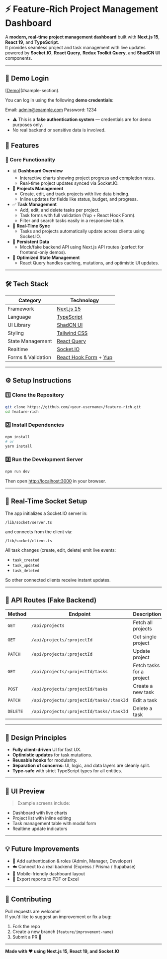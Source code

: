 # ⚡ Feature-Rich Project Management Dashboard

A **modern, real-time project management dashboard** built with **Next.js 15**, **React 19**, and **TypeScript**.  
It provides seamless project and task management with live updates powered by **Socket.IO**, **React Query**, **Redux Toolkit Query**, and **ShadCN UI** components.

---

## 🔑 Demo Login

[[Demo](https://taskflow-two.vercel.app)](#sample-section).

You can log in using the following **demo credentials**:

Email: admin@example.com
Password: 1234

- ⚠️ This is a **fake authentication system** — credentials are for demo purposes only.
- No real backend or sensitive data is involved.

## 🚀 Features

### 🧩 Core Functionality

- 📊 **Dashboard Overview**
  - Interactive charts showing project progress and completion rates.
  - Real-time project updates synced via Socket.IO.
- 📁 **Projects Management**
  - Create, edit, and track projects with live data binding.
  - Inline updates for fields like status, budget, and progress.
- ✅ **Task Management**
  - Add, edit, and delete tasks per project.
  - Task forms with full validation (Yup + React Hook Form).
  - Filter and search tasks easily in a responsive table.
- 🔄 **Real-Time Sync**
  - Tasks and projects automatically update across clients using Socket.IO.
- 💾 **Persistent Data**
  - Mock/fake backend API using Next.js API routes (perfect for frontend-only demos).
- 🧠 **Optimized State Management**
  - React Query handles caching, mutations, and optimistic UI updates.

---

## 🛠️ Tech Stack

| Category           | Technology                                                                             |
| ------------------ | -------------------------------------------------------------------------------------- |
| Framework          | [Next.js 15](https://nextjs.org)                                                       |
| Language           | [TypeScript](https://www.typescriptlang.org/)                                          |
| UI Library         | [ShadCN UI](https://ui.shadcn.com)                                                     |
| Styling            | [Tailwind CSS](https://tailwindcss.com)                                                |
| State Management   | [React Query](https://tanstack.com/query)                                              |
| Realtime           | [Socket.IO](https://socket.io)                                                         |
| Forms & Validation | [React Hook Form](https://react-hook-form.com) + [Yup](https://github.com/jquense/yup) |

---

## ⚙️ Setup Instructions

### 1️⃣ Clone the Repository

```bash
git clone https://github.com/<your-username>/feature-rich.git
cd feature-rich
```

### 2️⃣ Install Dependencies

```bash
npm install
# or
yarn install
```

### 3️⃣ Run the Development Server

```bash
npm run dev
```

Then open [http://localhost:3000](http://localhost:3000) in your browser.

---

## 🔌 Real-Time Socket Setup

The app initializes a Socket.IO server in:

```
/lib/socket/server.ts
```

and connects from the client via:

```
/lib/socket/client.ts
```

All task changes (create, edit, delete) emit live events:

- `task_created`
- `task_updated`
- `task_deleted`

So other connected clients receive instant updates.

---

## 🧩 API Routes (Fake Backend)

| Method   | Endpoint                                 | Description               |
| -------- | ---------------------------------------- | ------------------------- |
| `GET`    | `/api/projects`                          | Fetch all projects        |
| `GET`    | `/api/projects/:projectId`               | Get single project        |
| `PATCH`  | `/api/projects/:projectId`               | Update project            |
| `GET`    | `/api/projects/:projectId/tasks`         | Fetch tasks for a project |
| `POST`   | `/api/projects/:projectId/tasks`         | Create a new task         |
| `PATCH`  | `/api/projects/:projectId/tasks/:taskId` | Edit a task               |
| `DELETE` | `/api/projects/:projectId/tasks/:taskId` | Delete a task             |

---

## 🧠 Design Principles

- **Fully client-driven** UI for fast UX.
- **Optimistic updates** for task mutations.
- **Reusable hooks** for modularity.
- **Separation of concerns:** UI, logic, and data layers are cleanly split.
- **Type-safe** with strict TypeScript types for all entities.

---

## 🌈 UI Preview

> Example screens include:

- Dashboard with live charts
- Project list with inline editing
- Task management table with modal form
- Realtime update indicators

---

## 💡 Future Improvements

- 🔐 Add authentication & roles (Admin, Manager, Developer)
- ☁️ Connect to a real backend (Express / Prisma / Supabase)
- 📱 Mobile-friendly dashboard layout
- 🧾 Export reports to PDF or Excel

---

## 🤝 Contributing

Pull requests are welcome!  
If you’d like to suggest an improvement or fix a bug:

1. Fork the repo
2. Create a new branch (`feature/improvement-name`)
3. Submit a PR 🎉

---

**Made with ❤️ using Next.js 15, React 19, and Socket.IO**
